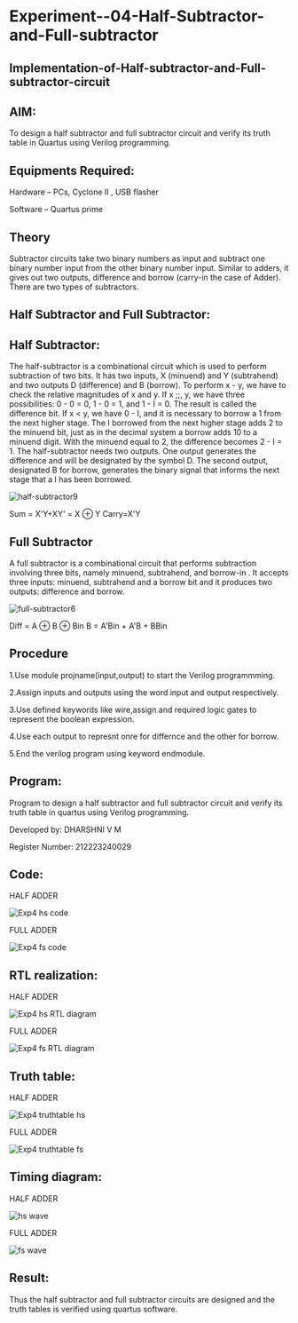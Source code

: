 # Experiment--04-Half-Subtractor-and-Full-subtractor

## Implementation-of-Half-subtractor-and-Full-subtractor-circuit

## AIM:

To design a half subtractor and full subtractor circuit and verify its truth table in Quartus using Verilog programming.

## Equipments Required:

Hardware – PCs, Cyclone II , USB flasher

Software – Quartus prime

## Theory

Subtractor circuits take two binary numbers as input and subtract one binary number input from the other binary number input. Similar to adders, it gives out two outputs, difference and borrow (carry-in the case of Adder). There are two types of subtractors.

## Half Subtractor and Full Subtractor:

## Half Subtractor:

The half-subtractor is a combinational circuit which is used to perform subtraction of two bits. It has two inputs, X (minuend) and Y (subtrahend) and two outputs D (difference) and B (borrow). To perform x - y, we have to check the relative magnitudes of x and y. If x ;;, y, we have three possibilities: 0 - 0 = 0, 1 - 0 = 1, and 1 - I = 0. The result is called the difference bit. If x < y, we have 0 - I, and it is necessary to borrow a 1 from the next higher stage. The I borrowed from the next higher stage adds 2 to the minuend bit, just as in the decimal system a borrow adds 10 to a minuend digit. With the minuend equal to 2, the difference becomes 2 - I = 1. The half-subtractor needs two outputs. One output generates the difference and will be designated by the symbol D. The second output, designated B for borrow, generates the binary signal that informs the next stage that a I has been borrowed.

![half-subtractor9](https://user-images.githubusercontent.com/36288975/166112538-58c3bc7c-ee5d-4e6a-ac8d-8e8328efe27a.png)

Sum = X'Y+XY' = X ⊕ Y
Carry=X'Y

## Full Subtractor
A full subtractor is a combinational circuit that performs subtraction involving three bits, namely minuend, subtrahend, and borrow-in . It accepts three inputs: minuend, subtrahend and a borrow bit and it produces two outputs: difference and borrow.

![full-subtractor6](https://user-images.githubusercontent.com/36288975/166112541-24c68359-3de8-4674-ae22-8272ffc385ed.png)

Diff = A ⊕ B ⊕ Bin B = A'Bin + A'B + BBin

## Procedure

1.Use module projname(input,output) to start the Verilog programmming.

2.Assign inputs and outputs using the word input and output respectively.

3.Use defined keywords like wire,assign and required logic gates to represent the boolean
expression.

4.Use each output to represnt onre for differnce and the other for borrow.

5.End the verilog program using keyword endmodule.

## Program:

Program to design a half subtractor and full subtractor circuit and verify its truth table in quartus using Verilog programming.

Developed by: DHARSHNI V M

Register Number: 212223240029  

## Code:

HALF ADDER

![Exp4 hs code](https://github.com/Dharshni10/Experiment--03-Half-Subtractor-and-Full-subtractor/assets/145801097/83a99a8e-b0d2-4d5c-a0bf-87c9efe46e3d)

FULL ADDER

![Exp4 fs code](https://github.com/Dharshni10/Experiment--03-Half-Subtractor-and-Full-subtractor/assets/145801097/c05049ed-f602-4937-a81e-2eadfef89f16)

##  RTL realization:

HALF ADDER

![Exp4 hs RTL diagram](https://github.com/Dharshni10/Experiment--03-Half-Subtractor-and-Full-subtractor/assets/145801097/babee09f-ac07-418a-835e-c035e4c52970)

FULL ADDER

![Exp4 fs RTL diagram](https://github.com/Dharshni10/Experiment--03-Half-Subtractor-and-Full-subtractor/assets/145801097/17073282-938a-4d33-b2b9-ba625fa289a7)

## Truth table:

HALF ADDER

![Exp4 truthtable hs](https://github.com/Dharshni10/Experiment--03-Half-Subtractor-and-Full-subtractor/assets/145801097/067a4b90-326b-48a7-a0bb-0ab886783644)

FULL ADDER

![Exp4 truthtable fs](https://github.com/Dharshni10/Experiment--03-Half-Subtractor-and-Full-subtractor/assets/145801097/0550dc29-a045-4456-bdda-f5f3252bf1c7)

## Timing diagram:

HALF ADDER

![hs wave](https://github.com/Dharshni10/Experiment--03-Half-Subtractor-and-Full-subtractor/assets/145801097/77ff09ca-43bf-4f27-91be-dc123b5e13eb)

FULL ADDER

![fs wave](https://github.com/Dharshni10/Experiment--03-Half-Subtractor-and-Full-subtractor/assets/145801097/eb0960c2-7b1f-40d0-ae49-287c77178023)

## Result:

Thus the half subtractor and full subtractor circuits are designed and the truth tables is verified using quartus software.
